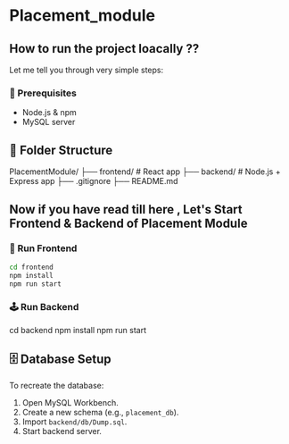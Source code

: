 # Placement_module

## How to run the project loacally ??
Let me tell you through very simple steps:


### 🔧 Prerequisites

- Node.js & npm
- MySQL server

## 📁 Folder Structure

PlacementModule/
├── frontend/ # React app
├── backend/ # Node.js + Express app
├── .gitignore
├── README.md


## Now  if you have read till here , Let's Start Frontend & Backend of Placement Module

### 🧩 Run Frontend

```bash
cd frontend
npm install
npm run start

```

### 🕹️ Run Backend
cd backend
npm install
npm run start


## 🗄️ Database Setup

To recreate the database:

1. Open MySQL Workbench.
2. Create a new schema (e.g., `placement_db`).
3. Import `backend/db/Dump.sql`.
4. Start backend server.
